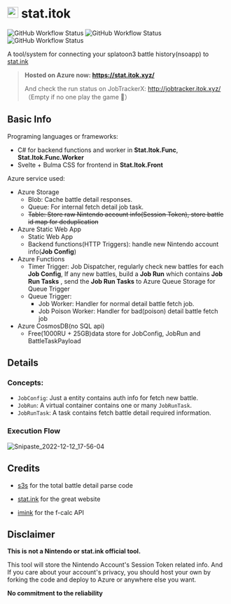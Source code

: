 # <img src="https://user-images.githubusercontent.com/11204672/204310549-5c30aec4-924e-4e15-8a04-27ed9d7afe5c.png" width="25"> stat.itok

![GitHub Workflow Status](https://img.shields.io/github/actions/workflow/status/itoktsnhc/stat.itok/keep_func_alive.yml?branch=main&label=Keep%20Site%20Alive)
![GitHub Workflow Status](https://img.shields.io/github/actions/workflow/status/itoktsnhc/stat.itok/static_website.yml?branch=release%2Fstatic&label=web)
![GitHub Workflow Status](https://img.shields.io/github/actions/workflow/status/itoktsnhc/stat.itok/background_worker.yml?branch=release%2Fbackground&label=worker)


A tool/system for connecting your splatoon3 battle history(nsoapp) to [stat.ink](https://stat.ink/)

> **Hosted on Azure now: https://stat.itok.xyz/**
>
> And check the run status on JobTrackerX: http://jobtracker.itok.xyz/ （Empty if no one play the game 🙂）

## Basic Info
Programing languages or frameworks: 
- C# for backend functions and worker in **Stat.Itok.Func**, **Stat.Itok.Func.Worker**
- Svelte + Bulma CSS for frontend in **Stat.Itok.Front**

Azure service used:

- Azure Storage
  - Blob: Cache battle detail responses.
  - Queue: For internal fetch detail job task.
  - ~~Table: Store raw Nintendo account info(Session Token), store battle id map for deduplication~~
- Azure Static Web App
  - Static Web App
  - Backend functions(HTTP Triggers): handle new Nintendo account info(**Job Config**)
- Azure Functions
  - Timer Trigger: Job Dispatcher, regularly check new battles for each **Job Config**, If any new battles, build a **Job Run** which contains **Job Run Tasks** , send the **Job Run Tasks** to Azure Queue Storage for Queue Trigger
  - Queue Trigger: 
    - Job Worker: Handler for normal detail battle fetch job.
    - Job Poison Worker: Handler for bad(poison) detail battle fetch job
- Azure CosmosDB(no SQL api)
  - Free(1000RU + 25GB)data store for JobConfig, JobRun and BattleTaskPayload



## Details
### Concepts:

- `JobConfig`: Just a entity contains auth info for fetch new battle. 
- `JobRun`: A virtual container contains one or many `JobRunTask`.
- `JobRunTask`: A task contains fetch battle detail required information.

### Execution Flow

![Snipaste_2022-12-12_17-56-04](https://user-images.githubusercontent.com/11204672/207016519-3872ef8d-7370-43f6-8f09-8bd68c2d4d9d.png)

## Credits

- [s3s](https://github.com/frozenpandaman/s3s) for the total battle detail parse code

- [stat.ink](https://github.com/fetus-hina/stat.ink) for the great website

- [imink](https://github.com/imink-app) for the f-calc API

  

## Disclaimer

**This is not a Nintendo or stat.ink official tool.** 

This tool will store the Nintendo Account's Session Token related info. And If you care about your account's privacy, you should host your own by forking the code and deploy to Azure or anywhere else you want.

**No commitment to the reliability**
